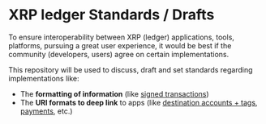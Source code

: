 # XRP ledger Standards / Drafts

To ensure interoperability between XRP (ledger) applications, tools, platforms, pursuing a great user experience, it would be best if the
community (developers, users) agree on certain implementations.

This repository will be used to discuss, draft and set standards regarding implementations like:

  - The **formatting of information** (like [signed transactions](https://github.com/xrp-community/standards-drafts/issues/4))
  - The **URI formats to deep link** to apps (like [destination accounts + tags, payments](https://github.com/xrp-community/standards-drafts/issues/3), etc.)

